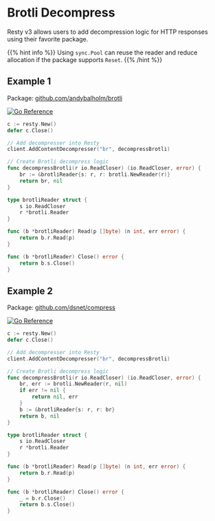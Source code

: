 
# Brotli Decompress

Resty v3 allows users to add decompression logic for HTTP responses using their favorite package.

{{% hint info %}}
Using `sync.Pool` can reuse the reader and reduce allocation if the package supports `Reset`.
{{% /hint %}}

## Example 1

Package: [github.com/andybalholm/brotli](https://github.com/andybalholm/brotli)

[![Go Reference](https://pkg.go.dev/badge/github.com/andybalholm/brotli.svg)](https://pkg.go.dev/github.com/andybalholm/brotli)

```go
c := resty.New()
defer c.Close()

// Add decompresser into Resty
client.AddContentDecompresser("br", decompressBrotli)

// Create Brotli decompress logic
func decompressBrotli(r io.ReadCloser) (io.ReadCloser, error) {
	br := &brotliReader{s: r, r: brotli.NewReader(r)}
	return br, nil
}

type brotliReader struct {
	s io.ReadCloser
	r *brotli.Reader
}

func (b *brotliReader) Read(p []byte) (n int, err error) {
	return b.r.Read(p)
}

func (b *brotliReader) Close() error {
	return b.s.Close()
}
```

## Example 2

Package: [github.com/dsnet/compress](https://github.com/dsnet/compress)

[![Go Reference](https://pkg.go.dev/badge/github.com/dsnet/compress.svg)](https://pkg.go.dev/github.com/dsnet/compress/brotli)

```go
c := resty.New()
defer c.Close()

// Add decompresser into Resty
client.AddContentDecompresser("br", decompressBrotli)

// Create Brotli decompress logic
func decompressBrotli(r io.ReadCloser) (io.ReadCloser, error) {
	br, err := brotli.NewReader(r, nil)
	if err != nil {
		return nil, err
	}
	b := &brotliReader{s: r, r: br}
	return b, nil
}

type brotliReader struct {
	s io.ReadCloser
	r *brotli.Reader
}

func (b *brotliReader) Read(p []byte) (n int, err error) {
	return b.r.Read(p)
}

func (b *brotliReader) Close() error {
	_ = b.r.Close()
	return b.s.Close()
}
```
